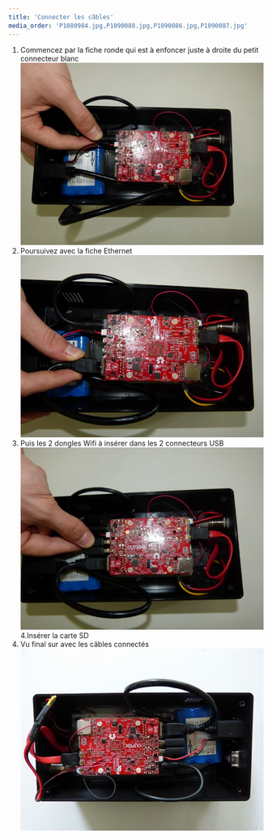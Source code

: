 ```yaml
---
title: 'Connecter les câbles'
media_order: 'P1080984.jpg,P1090088.jpg,P1090086.jpg,P1090087.jpg'
---
```


1. Commencez par la fiche ronde qui est à enfoncer juste à droite du petit connecteur blanc 
![](P1090086.jpg)
2. Poursuivez avec la fiche Ethernet   
![](P1090087.jpg)
3. Puis les 2 dongles Wifi à insérer dans les 2 connecteurs USB  
![](P1090088.jpg)
4.Insérer la carte SD 
5. Vu final sur avec les câbles connectés 
![](P1080984.jpg)